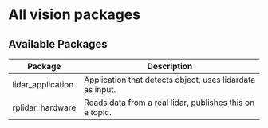 
# All vision packages

## Available Packages

| Package               | Description                                                 |
|-----------------------|-------------------------------------------------------------|
| lidar_application     | Application that detects object, uses lidardata as input.   |
| rplidar_hardware      | Reads data from a real lidar, publishes this on a topic.    |
